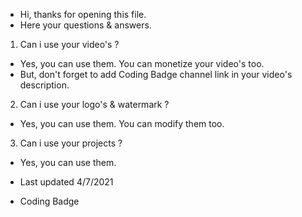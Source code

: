 - Hi, thanks for opening this file.
- Here your questions & answers.

1. Can i use your video's ?
- Yes, you can use them. You can monetize your video's too.
- But, don't forget to add Coding Badge channel link in your video's description.

2. Can i use your logo's & watermark ?
- Yes, you can use them. You can modify them too.

3. Can i use your projects ?
- Yes, you can use them.

- Last updated 4/7/2021
- Coding Badge
